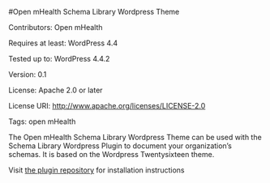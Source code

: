 #Open mHealth Schema Library Wordpress Theme

Contributors: Open mHealth

Requires at least: WordPress 4.4

Tested up to: WordPress 4.4.2

Version: 0.1

License: Apache 2.0 or later

License URI: http://www.apache.org/licenses/LICENSE-2.0

Tags: open mHealth

The Open mHealth Schema Library Wordpress Theme can be used with the Schema Library Wordpress Plugin to document your organization’s schemas. It is based on the Wordpress Twentysixteen theme.

Visit [the plugin repository](https://github.com/openmhealth/schema-library-wp-plugin) for installation instructions

